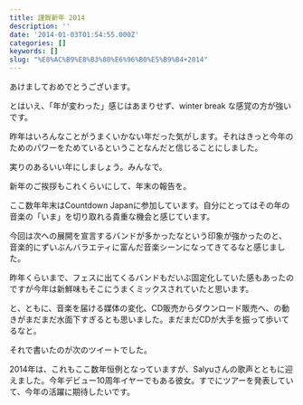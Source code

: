 ```yaml
---
title: 謹賀新年 2014
description: ''
date: '2014-01-03T01:54:55.000Z'
categories: []
keywords: []
slug: "%E8%AC%B9%E8%B3%80%E6%96%B0%E5%B9%B4+2014"
---
```

あけましておめでとうございます。

とはいえ、「年が変わった」感じはあまりせず、winter break な感覚の方が強いです。

昨年はいろんなことがうまくいかない年だった気がします。それはきっと今年のためのパワーをためているということなんだと信じることにしました。

実りのあるいい年にしましょう。みんなで。

新年のご挨拶もこれくらいにして、年末の報告を。

ここ数年年末はCountdown Japanに参加しています。自分にとってはその年の音楽の「いま」を切り取れる貴重な機会と感じています。

今回は次への展開を宣言するバンドが多かったなという印象が強かったのと、音楽的にずいぶんバラエティに富んだ音楽シーンになってきてるなと感じました。

昨年くらいまで、フェスに出てくるバンドもだいぶ固定化していた感もあったのですが今年は新鮮味もそこにうまくミックスされていたと思います。

と、ともに、音楽を届ける媒体の変化、CD販売からダウンロード販売へ、の動きがまだまだ水面下すぎるとも思いました。まだまだCDが大手を振って歩いてるなと。

それで書いたのが次のツイートでした。

2014年は、これもここ数年恒例となっていますが、Salyuさんの歌声とともに迎えました。今年デビュー10周年イヤーでもある彼女。すでにツアーを発表していて、今年の活躍に期待したいです。